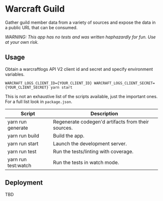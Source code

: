 # Warcraft Guild

Gather guild member data from a variety of sources and expose the data in a public URL that can be consumed.

_WARNING: This app has no tests and was written haphazardly for fun. Use at your own risk._

## Usage

Obtain a warcraftlogs API V2 client id and secret and specify environment variables.

`WARCRAFT_LOGS_CLIENT_ID={YOUR_CLIENT_ID} WARCRAFT_LOGS_CLIENT_SECRET={YOUR_CLIENT_SECRET} yarn start`

This is not an exhaustive list of the scripts available, just the important ones. For a full list look in `package.json`.

| Script              | Description                                        |
| ------------------- | -------------------------------------------------- |
| yarn run generate   | Regenerate codegen'd artifacts from their sources. |
| yarn run build      | Build the app.                                     |
| yarn run start      | Launch the development server.                     |
| yarn run test       | Run the tests/linting with coverage.               |
| yarn run test:watch | Run the tests in watch mode.                       |

## Deployment

TBD
